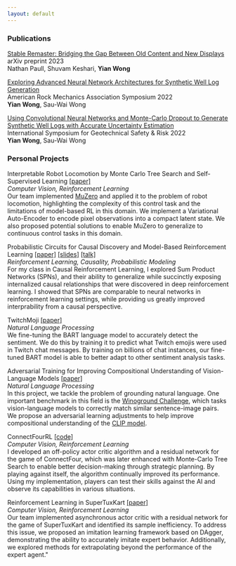 ```yaml
---
layout: default
---
```


### Publications

<span class='paper-title'>[Stable Remaster: Bridging the Gap Between Old Content and New Displays](https://arxiv.org/abs/2306.06803)</span>\
arXiv preprint 2023 \
Nathan Paull, Shuvam Keshari, **Yian Wong**

<span class='paper-title'>[Exploring Advanced Neural Network Architectures for Synthetic Well Log Generation](https://drive.google.com/file/d/1nhFo2ieQOnIuBwmYC0LpW6dAN5nNuvMk/view?usp=share_link)</span>\
American Rock Mechanics Association Symposium 2022 \
**Yian Wong**, Sau-Wai Wong

<span class='paper-title'>[Using Convolutional Neural Networks and Monte-Carlo Dropout to Generate Synthetic Well Logs with Accurate Uncertainty Estimation](https://rpsonline.com.sg/proceedings/isgsr2022/pdf/08-016.pdf)</span>\
International Symposium for Geotechnical Safety & Risk 2022 \
**Yian Wong**, Sau-Wai Wong

### Personal Projects

<span class='paper-title'>Interpretable Robot Locomotion by Monte Carlo Tree Search and Self-Supervised Learning [[paper]](https://drive.google.com/file/d/1fRZ0oGF6ifNb6KfvyZyG4Yu4IbJo3kL2/view?usp=drive_link)</span>\
*Computer Vision, Reinforcement Learning*\
Our team implemented [MuZero](https://arxiv.org/pdf/1911.08265.pdf) and applied it to the problem of robot locomotion, highlighting the complexity of this control task and the limitations of model-based RL in this domain. We implement a Variational Auto-Encoder to encode pixel observations into a compact latent state. We also proposed potential solutions to enable MuZero to generalize to continuous control tasks in this domain.

<span class='paper-title'>Probabilistic Circuits for Causal Discovery and Model-Based Reinforcement Learning [[paper]](https://drive.google.com/file/d/1RkGMRXwetctpJfo3M2O5pH3Z-8NgD1R8/view?usp=sharing) [[slides]](https://drive.google.com/file/d/1LwvJZ23Lpd6vu9Jq_n9qfhuWVbKCUG0R/view?usp=drive_link) [[talk]](https://drive.google.com/file/d/1pY49JydLrhUZ8MJRJvMlAC35xmzfKuoq/view?usp=sharing)</span>\
*Reinforcement Learning, Causality, Probabilistic Modeling*\
For my class in Causal Reinforcement Learning, I explored Sum Product Networks (SPNs), and their ability to generalize while succinctly exposing internalized causal relationships that were discovered in deep reinforcement learning. I showed that SPNs are comparable to neural networks in reinforcement learning settings, while providing us greatly improved interprability from a causal perspective.

<span class='paper-title'>TwitchMoji [[paper]](https://drive.google.com/file/d/149CHwFuEuTAdsaIBYTaiO_cgisINN7A5/view?usp=drive_link)</span>\
*Natural Language Processing*\
We fine-tuning the BART language model to accurately detect the sentiment. We do this by training it to predict what Twitch emojis were used in Twitch chat messages. By training on billions of chat instances, our fine-tuned BART model is able to better adapt to other sentiment analysis tasks.

<span class='paper-title'>Adversarial Training for Improving Compositional Understanding of Vision-Language Models [[paper]](https://drive.google.com/file/d/1EOF4fVKuT7G_Rm7q0_jxOhUbZ-2dfKOq/view?usp=drive_link)</span>\
*Natural Language Processing*\
In this project, we tackle the problem of grounding natural language. One important benchmark in this field is the [Winoground Challenge](https://arxiv.org/abs/2204.03162), which tasks vision-language models to correctly match similar sentence-image pairs. We propose an adversarial learning adjustments to help improve compositional understanding of the [CLIP model](https://arxiv.org/abs/2103.00020).

<span class='paper-title'>ConnectFourRL [[code]](https://www.github.com/1yian/ConnectFourRL)</span>\
*Computer Vision, Reinforcement Learning*\
I developed an off-policy actor critic algorithm and a residual network for the game of ConnectFour, which was later enhanced with Monte-Carlo Tree Search to enable better decision-making through strategic planning. By playing against itself, the algorithm continually improved its performance. Using my implementation, players can test their skills against the AI and observe its capabilities in various situations.

<span class='paper-title'>Reinforcement Learning in SuperTuxKart [[paper]](https://drive.google.com/file/d/1LBDlhPM4q-CXwGNlE1zybBlL2VP9f4ix/view?usp=drive_link)</span>\
*Computer Vision, Reinforcement Learning*\
Our team implemented asynchronous actor critic with a residual network for the game of SuperTuxKart and identified its sample inefficiency. To address this issue, we proposed an imitation learning framework based on DAgger, demonstrating the ability to accurately imitate expert behavior. Additionally, we explored methods for extrapolating beyond the performance of the expert agent."

